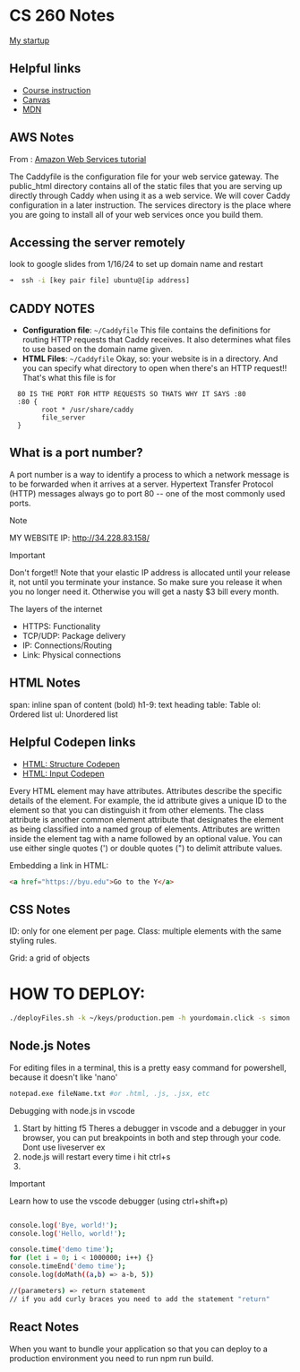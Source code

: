 # CS 260 Notes

[My startup](https://simon.cs260.click)

## Helpful links

- [Course instruction](https://github.com/webprogramming260)
- [Canvas](https://byu.instructure.com)
- [MDN](https://developer.mozilla.org)


## AWS Notes
From : [Amazon Web Services tutorial](https://github.com/webprogramming260/.github/blob/main/profile/webServers/amazonWebServicesEc2/amazonWebServicesEc2.md)
<!-- I don't quite understand this yet so I'm going to save it for later.-->
The Caddyfile is the configuration file for your web service gateway. The public_html directory contains all of the static files that you are serving up directly through Caddy when using it as a web service. We will cover Caddy configuration in a later instruction. The services directory is the place where you are going to install all of your web services once you build them.

## Accessing the server remotely
look to google slides from 1/16/24 to set up domain name and restart

```sh
➜  ssh -i [key pair file] ubuntu@[ip address]
```
## CADDY NOTES
- **Configuration file**: `~/Caddyfile`
  This file contains the definitions for routing HTTP requests that Caddy receives. It also determines what files to use based on the domain name given.
- **HTML Files**: `~/Caddyfile`
  Okay, so: your website is in a directory. And you can specify what directory to open when there's an HTTP request!! That's what this file is for
```
  80 IS THE PORT FOR HTTP REQUESTS SO THATS WHY IT SAYS :80 
  :80 {
        root * /usr/share/caddy
        file_server
  }
```
## What is a port number?
A port number is a way to identify a process to which a network message is to be forwarded when it arrives at a server. Hypertext Transfer Protocol (HTTP) messages always go to port 80 -- one of the most commonly used ports.
>[!NOTE]
> MY WEBSITE IP: http://34.228.83.158/

>[!IMPORTANT]
>Don't forget!!
Note that your elastic IP address is allocated until your release it, not until you terminate your instance. So make sure you release it when you no longer need it. Otherwise you will get a nasty $3 bill every month.

The layers of the internet
- HTTPS: Functionality
- TCP/UDP: Package delivery
- IP: Connections/Routing
- Link: Physical connections

## HTML Notes

span: inline span of content (bold)
h1-9: text heading
table: Table
ol: Ordered list
ul: Unordered list

## Helpful Codepen links
- [HTML: Structure Codepen](https://codepen.io/codingdork/pen/EaYdmeP)
- [HTML: Input Codepen](https://codepen.io/codingdork/pen/ZYzqyLW)

Every HTML element may have attributes. Attributes describe the specific details of the element. For example, the id attribute gives a unique ID to the element so that you can distinguish it from other elements. The class attribute is another common element attribute that designates the element as being classified into a named group of elements. Attributes are written inside the element tag with a name followed by an optional value. You can use either single quotes (') or double quotes (") to delimit attribute values.

Embedding a link in HTML:
```html
<a href="https://byu.edu">Go to the Y</a>
```
## CSS Notes

ID: only for one element per page. 
Class: multiple elements with the same styling rules.

Grid: a grid of objects

# HOW TO DEPLOY:

  ```sh
  ./deployFiles.sh -k ~/keys/production.pem -h yourdomain.click -s simon
  ```
## Node.js Notes

For editing files in a terminal, this is a pretty easy command for powershell, because it doesn't like 'nano'
  ```sh
  notepad.exe fileName.txt #or .html, .js, .jsx, etc
  ```
Debugging with node.js in vscode 
1. Start by hitting f5
   Theres a debugger in vscode and a debugger in your browser, you can put breakpoints in both and step through your code.
   Dont use liveserver ex
2. node.js will restart every time i hit ctrl+s
3. 


> [!IMPORTANT]
> Learn how to use the vscode debugger (using ctrl+shift+p)

```sh

console.log('Bye, world!');
console.log('Hello, world!');

console.time('demo time');
for (let i = 0; i < 1000000; i++) {}
console.timeEnd('demo time');
console.log(doMath((a,b) => a-b, 5))

//(parameters) => return statement
// if you add curly braces you need to add the statement "return"
```
## React Notes
When you want to bundle your application so that you can deploy to a production environment you need to run npm run build.
